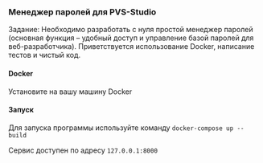 ### Менеджер паролей для PVS-Studio

Задание: Необходимо разработать с нуля простой менеджер паролей (основная 
функция – удобный доступ и управление базой паролей для веб-разработчика).
Приветствуется использование Docker, написание тестов и чистый код.

#### Docker

Установите на вашу машину Docker

#### Запуск

Для запуска программы используйте команду `docker-compose up --build`

Сервис доступен по адресу `127.0.0.1:8000`